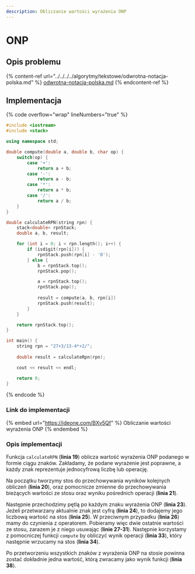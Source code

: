 ```yaml
---
description: Obliczanie wartości wyrażenia ONP
---
```


# ONP

## Opis problemu

{% content-ref url="../../../../algorytmy/tekstowe/odwrotna-notacja-polska.md" %}
[odwrotna-notacja-polska.md](../../../../algorytmy/tekstowe/odwrotna-notacja-polska.md)
{% endcontent-ref %}

## Implementacja

{% code overflow="wrap" lineNumbers="true" %}
```cpp
#include <iostream>
#include <stack>

using namespace std;

double compute(double a, double b, char op) {
    switch(op) {
        case '+':
            return a + b;
        case '-':
            return a - b;
        case '*':
            return a * b;
        case '/':
            return a / b;
    }
}

double calculateRPN(string rpn) {
    stack<double> rpnStack;
    double a, b, result;

    for (int i = 0; i < rpn.length(); i++) {
        if (isdigit(rpn[i])) {
            rpnStack.push(rpn[i] - '0');
        } else {
            b = rpnStack.top();
            rpnStack.pop();

            a = rpnStack.top();
            rpnStack.pop();
            
            result = compute(a, b, rpn[i])
            rpnStack.push(result);
        }
    }

    return rpnStack.top();
}

int main() {
    string rpn = "27+3/13-4*+2/";
    
    double result = calculateRpn(rpn);

    cout << result << endl;

    return 0;
}
```
{% endcode %}

### Link do implementacji

{% embed url="https://ideone.com/BXv5Qf" %}
Obliczanie wartości wyrażenia ONP
{% endembed %}

### Opis implementacji

Funkcja `calculateRPN` (**linia 19**) oblicza wartość wyrażenia ONP podanego w formie ciągu znaków. Zakładamy, że podane wyrażenie jest poprawne, a każdy znak reprezentuje jednocyfrową liczbę lub operację. 

Na początku tworzymy stos do przechowywania wyników kolejnych obliczeń (**linia 20**), oraz pomocnicze zmienne do przechowywania bieżących wartości ze stosu oraz wyniku pośrednich operacji (**linia 21**). 

Następnie przechodzimy pętlą po każdym znaku wyrażenia ONP (**linia 23**). Jeżeli przetwarzany aktualnie znak jest cyfrą (**linia 24**), to dodajemy jego liczbową wartość na stos (**linia 25**). W przeciwnym przypadku (**linia 26**) mamy do czynienia z operatorem. Pobieramy więc dwie ostatnie wartości ze stosu, zarazem je z niego usuwając (**linie 27-31**). Następnie korzystamy z pomocniczej funkcji `compute` by obliczyć wynik operacji (**linia 33**), który następnie wrzucamy na stos (**linia 34**).

Po przetworzeniu wszystkich znaków z wyrażenia ONP na stosie powinna zostać dokładnie jedna wartość, którą zwracamy jako wynik funkcji (**linia 38**).

